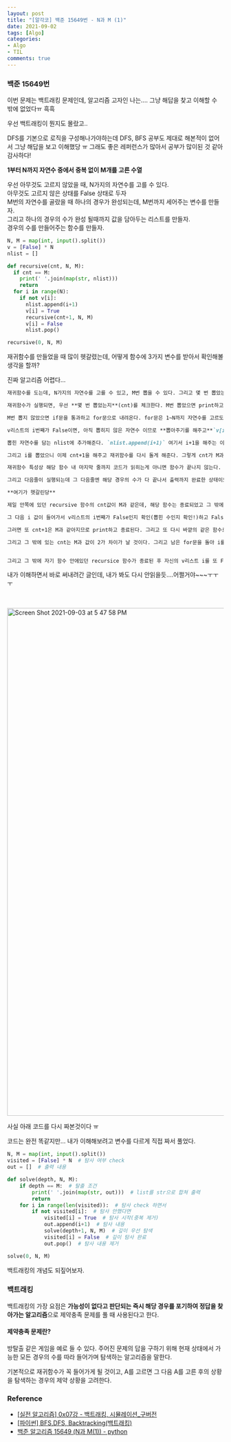 ```yaml
---
layout: post
title: "[알각코] 백준 15649번 - N과 M (1)"
date: 2021-09-02
tags: [Algo]
categories:
- Algo
- TIL
comments: true
---
```



### 백준 15649번


이번 문제는 백트래킹 문제인데, 알고리즘 고자인 나는.... 그냥 해답을 찾고 이해할 수 밖에 없었다ㅠ 흑흑

우선 백트래킹이 뭔지도 몰랐고..

DFS를 기본으로 로직을 구성해나가야하는데 DFS, BFS 공부도 제대로 해본적이 없어서 그냥 해답을 보고 이해했당 ㅠ 그래도 좋은 레퍼런스가 많아서 공부가 많이된 것 같아 감사하다!

**1부터 N까지 자연수 중에서 중복 없이 M개를 고른 수열**

우선 아무것도 고르지 않았을 때, N가지의 자연수를 고를 수 있다. <br />
아무것도 고르지 않은 상태를 False 상태로 두자 <br />
M번의 자연수를 골랐을 때 하나의 경우가 완성되는데, M번까지 세어주는 변수를 만들자.<br />
그리고 하나의 경우의 수가 완성 될때까지 값을 담아두는 리스트를 만들자. <br />
경우의 수를 만들어주는 함수를 만들자. <br />

```python
N, M = map(int, input().split())
v = [False] * N
nlist = []

def recursive(cnt, N, M):
  if cnt == M:
    print(' '.join(map(str, nlist)))
    return
  for i in range(N):
    if not v[i]:
      nlist.append(i+1)
      v[i] = True
      recursive(cnt+1, N, M)
      v[i] = False
      nlist.pop()

recursive(0, N, M)
```

재귀함수를 만들었을 때 많이 헷갈렸는데, 어떻게 함수에 3가지 변수를 받아서 확인해볼 생각을 할까?

진짜 알고리즘 어렵다...


```md
재귀함수를 도는데, N가지의 자연수를 고를 수 있고, M번 뽑을 수 있다. 그리고 몇 번 뽑았는지 세어주는 cnt를 받는다.

재귀함수가 실행되면, 우선 **몇 번 뽑았는지**(cnt)를 체크한다. M번 뽑았으면 print하고 함수를 끝낸다.

M번 뽑지 않았으면 if문을 통과하고 for문으로 내려온다. for문은 1~N까지 자연수를 고르도록 하는데, 이미 뽑은 자연수인지 v리스트로 체크한다.

v리스트의 i번째가 False이면, 아직 뽑히지 않은 자연수 이므로 **뽑아주기를 해주고**`v[i] = True`

뽑힌 자연수를 담는 nlist에 추가해준다. `nlist.append(i+1)` 여기서 i+1을 해주는 이유는 range 함수가 0부터 시작하는데에 반해 문제 조건은 1부터 N까지인 자연수이기 때문이다. `range(1, N+1)`로 코드를 짜고 `nlist.append(i)`로 짜도 무방하다.

그리고 i를 뽑았으니 이제 cnt+1을 해주고 재귀함수를 다시 돌게 해준다. 그렇게 cnt가 M과 같아지면(M번 뽑았으면) print하고 함수가 끝난다.

재귀함수 특성상 해당 함수 내 마지막 줄까지 코드가 읽히는게 아니면 함수가 끝나지 않는다. recursive(recusive(recursive(....))) 이런식으로 함수 스택이 쌓이기 때문에 계속 recursive 함수가 새로 만들어지다가 cnt와 M이 같아지는 시점, 즉 **M번 모두 뽑은 경우**에 print함수가 실행되고 **return**이 나옴으로써 제일 안쪽에서 실행된 함수가 끝나게된다.

그리고 다음줄이 실행되는데 그 다음줄엔 해당 경우의 수가 다 끝나서 출력까지 완료한 상태이므로, v리스트의 i번째를 다시 False로 만들어준다. 그리고 nlist에 담았던 **뽑았던 수**를 pop해준다. 그리고 해당 recursive 함수가 끝난다. 

**여기가 헷갈린당**

제일 안쪽에 있던 recursive 함수의 cnt값이 M과 같은데, 해당 함수는 종료되었고 그 밖에 있는 함수는 마지막에 뽑혀서 nlist에 추가된 값이 pop되었는데, **중요한 점! for문은 살아있다.**

그 다음 i 값이 들어가서 v리스트의 i번째가 False인지 확인(뽑힌 수인지 확인!)하고 False이면 또 nlist에 담는다. 담고 v[i]를 True로 바꿔주고 recursive를 또 `cnt+1`해서 실행한다.

그러면 또 cnt+1은 M과 같아지므로 print하고 종료된다. 그리고 또 다시 바깥의 같은 함수로 나와서 for문이 끝날때까지 돌고 마지막으로 뽑힌 수를 빼고 종료된다. 

그리고 그 밖에 있는 cnt는 M과 값이 2가 차이가 날 것이다. 그리고 남은 for문을 돌아 i를 바꾸고, recursive 함수를 실행해서 그 안에서는 cnt+1 값이 들어가 같은 행위를 반복한다.


그리고 그 밖에 자기 함수 안에있던 recursice 함수가 종료된 후 자신의 v리스트 i를 또 False로 만들고, 해당 뽑았던 수를 또 내보낸다. 그렇게 recursive 함수가 끝나면 뽑은 수를 담는 리스트는 비워지고, v리스트 내부도 다시 처음 상태인 False로 모두 바뀐다.
```

내가 이해하면서 바로 써내려간 글인데, 내가 봐도 다시 안읽을듯....어쩔거야~~~ㅜㅜㅜ
<br />
<br />
<br />

<img width="1178" alt="Screen Shot 2021-09-03 at 5 47 58 PM" src="https://user-images.githubusercontent.com/39291812/131977927-ffbd824d-aadb-4068-90d2-a1b99f555574.png">


사실 아래 코드를 다시 짜본것이다 ㅠ

코드는 완전 똑같지만... 내가 이해해보려고 변수를 다르게 직접 짜서 풀었다.


```python
N, M = map(int, input().split())
visited = [False] * N  # 탐사 여부 check
out = []  # 출력 내용

def solve(depth, N, M):
    if depth == M:  # 탈출 조건
        print(' '.join(map(str, out)))  # list를 str으로 합쳐 출력
        return
    for i in range(len(visited)):  # 탐사 check 하면서
        if not visited[i]:  # 탐사 안했다면
            visited[i] = True  # 탐사 시작(중복 제거)
            out.append(i+1)  # 탐사 내용
            solve(depth+1, N, M)  # 깊이 우선 탐색
            visited[i] = False  # 깊이 탐사 완료
            out.pop()  # 탐사 내용 제거

solve(0, N, M)
```


백트래킹의 개념도 되짚어보자.


### 백트래킹

백트래킹의 가장 요점은 **가능성이 없다고 판단되는 즉시 해당 경우를 포기하여 정답을 찾아가는 알고리즘**으로 제약충족 문제를 풀 때 사용된다고 한다.

 #### 제약충족 문제란?

  방탈출 같은 게임을 예로 들 수 있다.
  주어진 문제의 답을 구하기 위해 현재 상태에서 가능한 모든 경우의 수를 따라 들어가며 탐색하는 알고리즘을 말한다.

기본적으로 재귀함수가 꼭 들어가게 될 것이고, A를 고르면 그 다음 A를 고른 후의 상황을 탐색하는 경우의 제약 상황을 고려한다.


### Reference

* [[실전 알고리즘] 0x07강 - 백트래킹, 시뮬레이션_구버전](https://blog.encrypted.gg/732)
* [[파이썬] BFS,DFS, Backtracking(백트래킹)](https://velog.io/@seanlion/bfsdfs)
* [백준 알고리즘 15649 (N과 M(1)) - python](https://wlstyql.tistory.com/56)